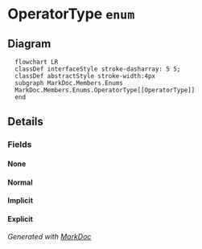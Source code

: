 # OperatorType `enum`

## Diagram
```mermaid
  flowchart LR
  classDef interfaceStyle stroke-dasharray: 5 5;
  classDef abstractStyle stroke-width:4px
  subgraph MarkDoc.Members.Enums
  MarkDoc.Members.Enums.OperatorType[[OperatorType]]
  end
```

## Details
### Fields
#### None


#### Normal


#### Implicit


#### Explicit


*Generated with* [*MarkDoc*](https://github.com/hailstorm75/MarkDoc.Core)

